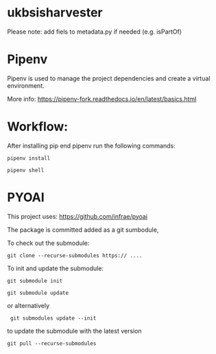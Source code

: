 # ukbsisharvester

Please note: add fiels to metadata.py if needed (e.g. isPartOf)


# Pipenv 

Pipenv is used to manage the project dependencies and create a virtual environment. 

More info: https://pipenv-fork.readthedocs.io/en/latest/basics.html

# Workflow:

After installing pip end pipenv run the following commands:

`pipenv install` 

`pipenv shell`

# PYOAI

This project uses: https://github.com/infrae/pyoai

The package is committed added as a git sumbodule, 

To check out the submodule:

`git clone --recurse-submodules https:// ....`

To init and update the submodule:

`git submodule init`

`git submodule update`

or alternatively

` git submodules update --init`

to update the submodule with the latest version

`git pull --recurse-submodules`

